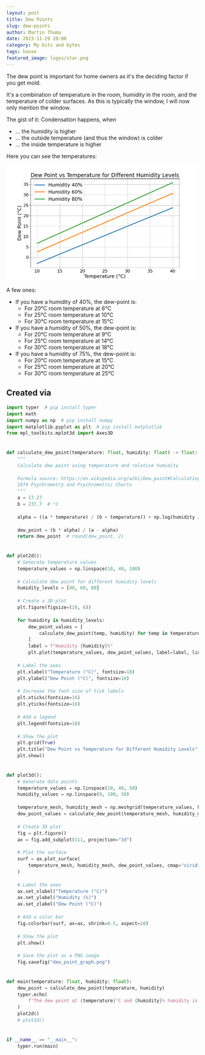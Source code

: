 ```yaml
---
layout: post
title: Dew Points
slug: dew-points
author: Martin Thoma
date: 2023-11-29 20:00
category: My bits and bytes
tags: house
featured_image: logos/star.png
---
```

The dew point is important for home owners as it's the deciding factor if you
get mold.

It's a combination of temperature in the room, humidity in the room, and the
temperature of colder surfaces. As this is typically the window, I will now only
mention the window.

The gist of it: Condensation happens, when

* ... the humidity is higher
* ... the outside temperature (and thus the window) is colder
* ... the inside temperature is higher

Here you can see the temperatures:

![Dew points by temperature](../images/2023/11/dew_points.png)

A few ones:

* If you have a humidity of 40%, the dew-point is:
    * For 20°C room temperature at 6°C
    * For 25°C room temperature at 10°C
    * For 30°C room temperature at 15°C
* If you have a humidity of 50%, the dew-point is:
    * For 20°C room temperature at 9°C
    * For 25°C room temperature at 14°C
    * For 30°C room temperature at 18°C
* If you have a humidity of 75%, the dew-point is:
    * For 20°C room temperature at 15°C
    * For 25°C room temperature at 20°C
    * For 30°C room temperature at 25°C


## Created via

```python
import typer  # pip install typer
import math
import numpy as np  # pip install numpy
import matplotlib.pyplot as plt  # pip install matplotlib
from mpl_toolkits.mplot3d import Axes3D


def calculate_dew_point(temperature: float, humidity: float) -> float:
    """
    Calculate dew point using temperature and relative humidity

    Formula source: https://en.wikipedia.org/wiki/Dew_point#Calculating_the_dew_point
    1974 Psychrometry and Psychrometric Charts
    """
    a = 17.27
    b = 237.7  # °C

    alpha = ((a * temperature) / (b + temperature)) + np.log(humidity / 100.0)

    dew_point = (b * alpha) / (a - alpha)
    return dew_point  # round(dew_point, 2)


def plot2d():
    # Generate temperature values
    temperature_values = np.linspace(10, 40, 100)

    # Calculate dew point for different humidity levels
    humidity_levels = [40, 60, 80]

    # Create a 2D plot
    plt.figure(figsize=(10, 6))

    for humidity in humidity_levels:
        dew_point_values = [
            calculate_dew_point(temp, humidity) for temp in temperature_values
        ]
        label = f"Humidity {humidity}%"
        plt.plot(temperature_values, dew_point_values, label=label, linewidth=3.0)

    # Label the axes
    plt.xlabel("Temperature (°C)", fontsize=18)
    plt.ylabel("Dew Point (°C)", fontsize=18)

    # Increase the font size of tick labels
    plt.xticks(fontsize=16)
    plt.yticks(fontsize=16)

    # Add a legend
    plt.legend(fontsize=18)

    # Show the plot
    plt.grid(True)
    plt.title("Dew Point vs Temperature for Different Humidity Levels")
    plt.show()


def plot3d():
    # Generate data points
    temperature_values = np.linspace(10, 40, 50)
    humidity_values = np.linspace(0, 100, 50)

    temperature_mesh, humidity_mesh = np.meshgrid(temperature_values, humidity_values)
    dew_point_values = calculate_dew_point(temperature_mesh, humidity_mesh)

    # Create 3D plot
    fig = plt.figure()
    ax = fig.add_subplot(111, projection="3d")

    # Plot the surface
    surf = ax.plot_surface(
        temperature_mesh, humidity_mesh, dew_point_values, cmap="viridis", edgecolor="k"
    )

    # Label the axes
    ax.set_xlabel("Temperature (°C)")
    ax.set_ylabel("Humidity (%)")
    ax.set_zlabel("Dew Point (°C)")

    # Add a color bar
    fig.colorbar(surf, ax=ax, shrink=0.5, aspect=10)

    # Show the plot
    plt.show()

    # Save the plot as a PNG image
    fig.savefig("dew_point_graph.png")


def main(temperature: float, humidity: float):
    dew_point = calculate_dew_point(temperature, humidity)
    typer.echo(
        f"The dew point at {temperature}°C and {humidity}% humidity is {dew_point}°C"
    )
    plot2d()
    # plot3d()


if __name__ == "__main__":
    typer.run(main)
```
